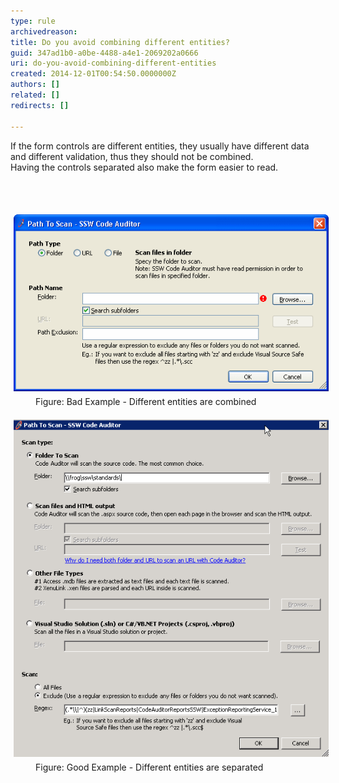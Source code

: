 ```yaml
---
type: rule
archivedreason: 
title: Do you avoid combining different entities?
guid: 347ad1b0-a0be-4488-a4e1-2069202a0666
uri: do-you-avoid-combining-different-entities
created: 2014-12-01T00:54:50.0000000Z
authors: []
related: []
redirects: []

---
```



<p>If the form controls are different entities, they usually have different
 data and different validation, thus they should not be combined.<br>
                   Having the controls separated also make the form easier to read.</p>
<br><excerpt class='endintro'></excerpt><br>
<dl class="badImage"><dt>
      <img alt="Different entities are combined." src="../../assets/AvoidCombiningBad.gif" style="margin:5px;" />
   </dt><dd>Figure: Bad Example - Different entities are combined</dd></dl><dl class="goodImage"><dt>
      <img alt="Different entities are separated." src="../../assets/AvoidCombiningGood.gif" style="margin:5px;" />
   </dt><dd>Figure: Good Example - Different entities are separated</dd></dl>


